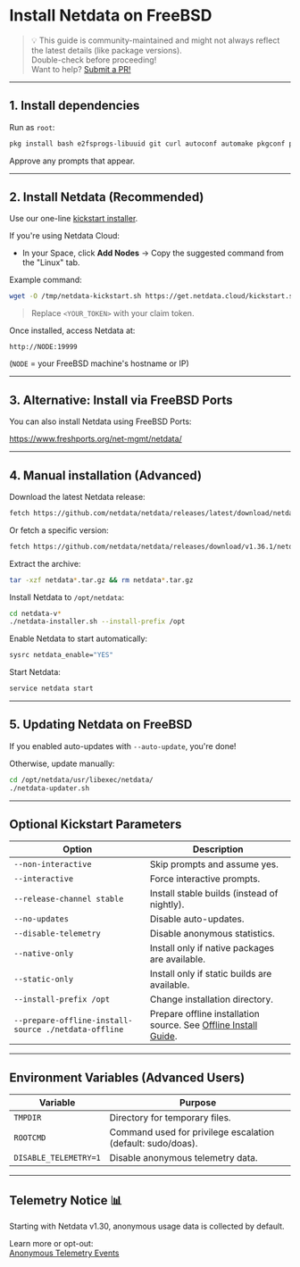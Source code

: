 # Install Netdata on FreeBSD

> 💡 This guide is community-maintained and might not always reflect the latest details (like package versions).  
> Double-check before proceeding!  
> Want to help? [Submit a PR!](https://github.com/netdata/netdata/edit/master/packaging/installer/methods/freebsd.md)

---

## 1. Install dependencies

Run as `root`:

```bash
pkg install bash e2fsprogs-libuuid git curl autoconf automake pkgconf pidof liblz4 libuv json-c cmake gmake
```

Approve any prompts that appear.

---

## 2. Install Netdata (Recommended)

Use our one-line [kickstart installer](/packaging/installer/methods/kickstart.md).

If you're using Netdata Cloud:

- In your Space, click **Add Nodes** → Copy the suggested command from the "Linux" tab.

Example command:

```bash
wget -O /tmp/netdata-kickstart.sh https://get.netdata.cloud/kickstart.sh && sh /tmp/netdata-kickstart.sh --claim-token <YOUR_TOKEN> --claim-url https://app.netdata.cloud
```

> Replace `<YOUR_TOKEN>` with your claim token.

Once installed, access Netdata at:

```
http://NODE:19999
```

(`NODE` = your FreeBSD machine's hostname or IP)

---

## 3. Alternative: Install via FreeBSD Ports

You can also install Netdata using FreeBSD Ports:

https://www.freshports.org/net-mgmt/netdata/

---

## 4. Manual installation (Advanced)

Download the latest Netdata release:

```bash
fetch https://github.com/netdata/netdata/releases/latest/download/netdata-latest.tar.gz
```

Or fetch a specific version:

```bash
fetch https://github.com/netdata/netdata/releases/download/v1.36.1/netdata-v1.36.1.tar.gz
```

Extract the archive:

```bash
tar -xzf netdata*.tar.gz && rm netdata*.tar.gz
```

Install Netdata to `/opt/netdata`:

```bash
cd netdata-v*
./netdata-installer.sh --install-prefix /opt
```

Enable Netdata to start automatically:

```bash
sysrc netdata_enable="YES"
```

Start Netdata:

```bash
service netdata start
```

---

## 5. Updating Netdata on FreeBSD

If you enabled auto-updates with `--auto-update`, you're done!

Otherwise, update manually:

```bash
cd /opt/netdata/usr/libexec/netdata/
./netdata-updater.sh
```

---

## Optional Kickstart Parameters

| Option                         | Description                                                                                     |
|--------------------------------|-------------------------------------------------------------------------------------------------|
| `--non-interactive`            | Skip prompts and assume yes.                                                                    |
| `--interactive`                | Force interactive prompts.                                                                      |
| `--release-channel stable`     | Install stable builds (instead of nightly).                                                     |
| `--no-updates`                 | Disable auto-updates.                                                                           |
| `--disable-telemetry`          | Disable anonymous statistics.                                                                   |
| `--native-only`                | Install only if native packages are available.                                                  |
| `--static-only`                | Install only if static builds are available.                                                    |
| `--install-prefix /opt`        | Change installation directory.                                                                 |
| `--prepare-offline-install-source ./netdata-offline` | Prepare offline installation source. See [Offline Install Guide](/packaging/installer/methods/offline.md). |

---

## Environment Variables (Advanced Users)

| Variable        | Purpose                                                    |
|-----------------|------------------------------------------------------------|
| `TMPDIR`        | Directory for temporary files.                             |
| `ROOTCMD`       | Command used for privilege escalation (default: sudo/doas).|
| `DISABLE_TELEMETRY=1` | Disable anonymous telemetry data.                   |

---

## Telemetry Notice 📊

Starting with Netdata v1.30, anonymous usage data is collected by default.

Learn more or opt-out:  
[Anonymous Telemetry Events](/docs/netdata-agent/configuration/anonymous-telemetry-events.md)